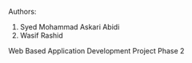 Authors: 
1. Syed Mohammad Askari Abidi
2. Wasif Rashid


Web Based Application Development Project Phase 2

